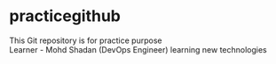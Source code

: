 # practicegithub
This Git repository is for practice purpose
<br>
Learner - Mohd Shadan (DevOps Engineer)
learning new technologies